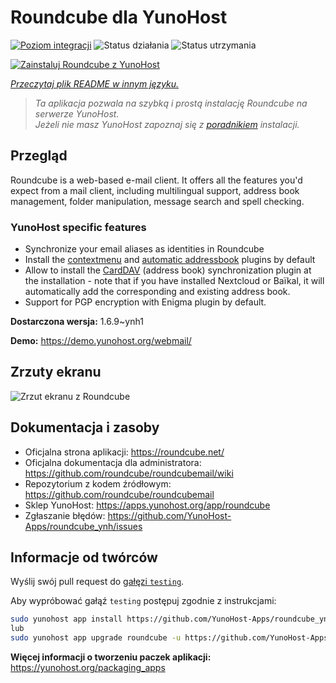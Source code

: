 <!--
To README zostało automatycznie wygenerowane przez <https://github.com/YunoHost/apps/tree/master/tools/readme_generator>
Nie powinno być ono edytowane ręcznie.
-->

# Roundcube dla YunoHost

[![Poziom integracji](https://apps.yunohost.org/badge/integration/roundcube)](https://ci-apps.yunohost.org/ci/apps/roundcube/)
![Status działania](https://apps.yunohost.org/badge/state/roundcube)
![Status utrzymania](https://apps.yunohost.org/badge/maintained/roundcube)

[![Zainstaluj Roundcube z YunoHost](https://install-app.yunohost.org/install-with-yunohost.svg)](https://install-app.yunohost.org/?app=roundcube)

*[Przeczytaj plik README w innym języku.](./ALL_README.md)*

> *Ta aplikacja pozwala na szybką i prostą instalację Roundcube na serwerze YunoHost.*  
> *Jeżeli nie masz YunoHost zapoznaj się z [poradnikiem](https://yunohost.org/install) instalacji.*

## Przegląd

Roundcube is a web-based e-mail client. It offers all the features you'd expect from a mail client, including multilingual support, address book management, folder manipulation, message search and spell checking.

### YunoHost specific features

- Synchronize your email aliases as identities in Roundcube
- Install the [contextmenu](https://packagist.org/packages/johndoh/contextmenu) and [automatic addressbook](https://packagist.org/packages/projectmyst/automatic_addressbook) plugins by default
- Allow to install the [CardDAV](https://packagist.org/packages/roundcube/carddav) (address book) synchronization plugin at the installation - note that if you have installed Nextcloud or Baïkal, it will automatically add the corresponding and existing address book.
- Support for PGP encryption with Enigma plugin by default.


**Dostarczona wersja:** 1.6.9~ynh1

**Demo:** <https://demo.yunohost.org/webmail/>

## Zrzuty ekranu

![Zrzut ekranu z Roundcube](./doc/screenshots/screenshot.png)

## Dokumentacja i zasoby

- Oficjalna strona aplikacji: <https://roundcube.net/>
- Oficjalna dokumentacja dla administratora: <https://github.com/roundcube/roundcubemail/wiki>
- Repozytorium z kodem źródłowym: <https://github.com/roundcube/roundcubemail>
- Sklep YunoHost: <https://apps.yunohost.org/app/roundcube>
- Zgłaszanie błędów: <https://github.com/YunoHost-Apps/roundcube_ynh/issues>

## Informacje od twórców

Wyślij swój pull request do [gałęzi `testing`](https://github.com/YunoHost-Apps/roundcube_ynh/tree/testing).

Aby wypróbować gałąź `testing` postępuj zgodnie z instrukcjami:

```bash
sudo yunohost app install https://github.com/YunoHost-Apps/roundcube_ynh/tree/testing --debug
lub
sudo yunohost app upgrade roundcube -u https://github.com/YunoHost-Apps/roundcube_ynh/tree/testing --debug
```

**Więcej informacji o tworzeniu paczek aplikacji:** <https://yunohost.org/packaging_apps>
